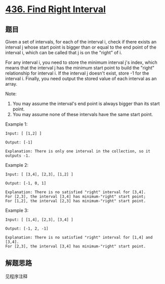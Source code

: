 # [436. Find Right Interval](https://leetcode-cn.com/problems/find-right-interval/)

## 题目

Given a set of intervals, for each of the interval i, check if there exists an interval j whose start point is bigger than or equal to the end point of the interval i, which can be called that j is on the "right" of i.

For any interval i, you need to store the minimum interval j's index, which means that the interval j has the minimum start point to build the "right" relationship for interval i. If the interval j doesn't exist, store -1 for the interval i. Finally, you need output the stored value of each interval as an array.

Note:

1. You may assume the interval's end point is always bigger than its start point.
1. You may assume none of these intervals have the same start point.

Example 1:

```text
Input: [ [1,2] ]

Output: [-1]

Explanation: There is only one interval in the collection, so it outputs -1.
```

Example 2:

```text
Input: [ [3,4], [2,3], [1,2] ]

Output: [-1, 0, 1]

Explanation: There is no satisfied "right" interval for [3,4].
For [2,3], the interval [3,4] has minimum-"right" start point;
For [1,2], the interval [2,3] has minimum-"right" start point.
```

Example 3:

```text
Input: [ [1,4], [2,3], [3,4] ]

Output: [-1, 2, -1]

Explanation: There is no satisfied "right" interval for [1,4] and [3,4].
For [2,3], the interval [3,4] has minimum-"right" start point.
```

## 解题思路

见程序注释
